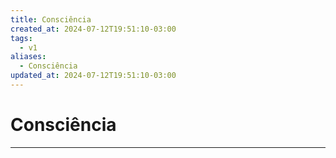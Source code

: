 ```yaml
---
title: Consciência
created_at: 2024-07-12T19:51:10-03:00
tags:
  - v1
aliases:
  - Consciência
updated_at: 2024-07-12T19:51:10-03:00
---
```

# Consciência
---

